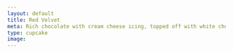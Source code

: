 ```yaml
---
layout: default
title: Red Velvet 
meta: Rich chocolate with cream cheese icing, topped off with white chocolate shavings
type: cupcake
image: 
---
```


